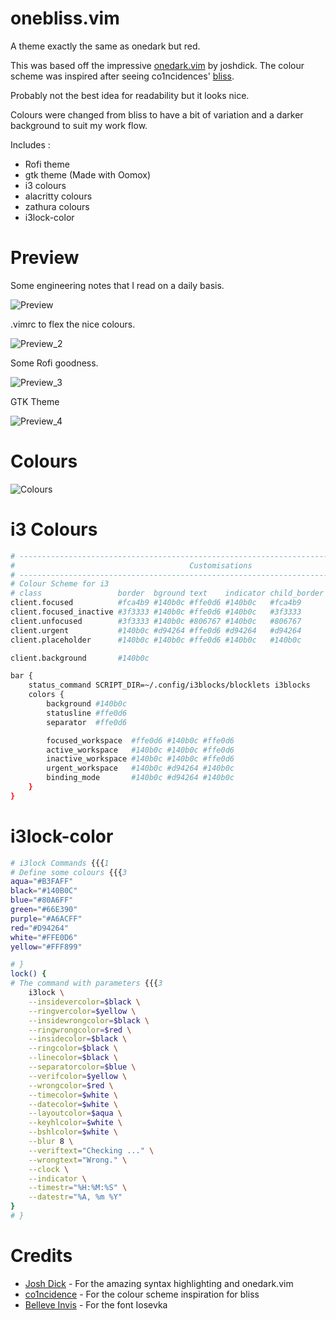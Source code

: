 # onebliss.vim

A theme exactly the same as onedark but red.

This was based off the impressive [onedark.vim](https://github.com/joshdick/onedark.vim) by joshdick. The colour scheme was inspired after seeing co1ncidences' [bliss](https://github.com/co1ncidence/bliss).

Probably not the best idea for readability but it looks nice.

Colours were changed from bliss to have a bit of variation and a darker background to suit my work flow.

Includes :
- Rofi theme
- gtk theme (Made with Oomox)
- i3 colours
- alacritty colours
- zathura colours
- i3lock-color

# Preview

Some engineering notes that I read on a daily basis.

![Preview](img/screenshot1.png)

.vimrc to flex the nice colours.

![Preview_2](img/screenshot2.png)

Some Rofi goodness.

![Preview_3](img/screenshot3.png)

GTK Theme

![Preview_4](img/screenshot4.png)

# Colours

![Colours](img/colours_1.png)

# i3 Colours

```bash
# ----------------------------------------------------------------------------------------------------
#                                       Customisations
# ----------------------------------------------------------------------------------------------------
# Colour Scheme for i3
# class                 border  bground text    indicator child_border
client.focused          #fca4b9 #140b0c #ffe0d6 #140b0c   #fca4b9
client.focused_inactive #3f3333 #140b0c #ffe0d6 #140b0c   #3f3333
client.unfocused        #3f3333 #140b0c #806767 #140b0c   #806767
client.urgent           #140b0c #d94264 #ffe0d6 #d94264   #d94264
client.placeholder      #140b0c #140b0c #ffe0d6 #140b0c   #140b0c

client.background       #140b0c

bar {
    status_command SCRIPT_DIR=~/.config/i3blocks/blocklets i3blocks
    colors {
        background #140b0c
        statusline #ffe0d6
        separator  #ffe0d6

        focused_workspace  #ffe0d6 #140b0c #ffe0d6
        active_workspace   #140b0c #140b0c #ffe0d6
        inactive_workspace #140b0c #140b0c #ffe0d6
        urgent_workspace   #140b0c #d94264 #140b0c
        binding_mode       #140b0c #d94264 #140b0c
    }
}
```

# i3lock-color

```bash
# i3lock Commands {{{1
# Define some colours {{{3
aqua="#B3FAFF"
black="#140B0C"
blue="#80A6FF"
green="#66E390"
purple="#A6ACFF"
red="#D94264"
white="#FFE0D6"
yellow="#FFF899"

# }
lock() {
# The command with parameters {{{3
    i3lock \
    --insidevercolor=$black \
    --ringvercolor=$yellow \
    --insidewrongcolor=$black \
    --ringwrongcolor=$red \
    --insidecolor=$black \
    --ringcolor=$black \
    --linecolor=$black \
    --separatorcolor=$blue \
    --verifcolor=$yellow \
    --wrongcolor=$red \
    --timecolor=$white \
    --datecolor=$white \
    --layoutcolor=$aqua \
    --keyhlcolor=$white \
    --bshlcolor=$white \
    --blur 8 \
    --veriftext="Checking ..." \
    --wrongtext="Wrong." \
    --clock \
    --indicator \
    --timestr="%H:%M:%S" \
    --datestr="%A, %m %Y"
}
# }
```

# Credits
- [Josh Dick](https://github.com/joshdick) - For the amazing syntax highlighting and onedark.vim
- [co1ncidence](https://github.com/co1ncidence) - For the colour scheme inspiration for bliss
- [Belleve Invis](https://github.com/be5invis) - For the font Iosevka
